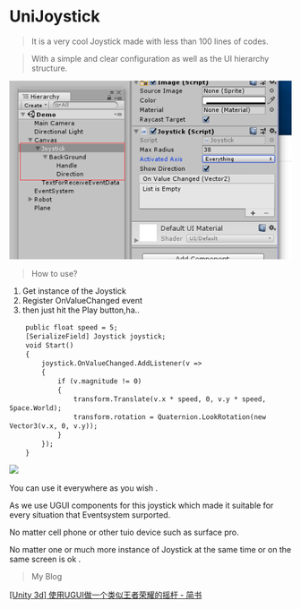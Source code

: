 # UniJoystick
> It is a very cool Joystick made with less than 100 lines of codes.

> With a simple and clear configuration as well as  the UI hierarchy structure.

![](DocAssets/Interface.png)

> How to use?

1. Get instance of the Joystick
2. Register OnValueChanged event
3. then just hit the Play button,ha..

```
    public float speed = 5;
    [SerializeField] Joystick joystick;
    void Start()
    {
        joystick.OnValueChanged.AddListener(v =>
        {
            if (v.magnitude != 0)
            {
                transform.Translate(v.x * speed, 0, v.y * speed, Space.World);
                transform.rotation = Quaternion.LookRotation(new Vector3(v.x, 0, v.y));
            }
        });
    }
```

![](DocAssets/UniJoystick.gif)

You can use it everywhere as you wish .

As we use UGUI components for this joystick which made it suitable for every situation that Eventsystem surported.

No matter cell phone or other tuio device such as surface pro.

No matter one or much more instance of Joystick at the same time or on the same screen is ok .

> My Blog

[[Unity 3d] 使用UGUI做一个类似王者荣耀的摇杆 - 简书]( https://www.jianshu.com/p/2b2cdccafef4)
